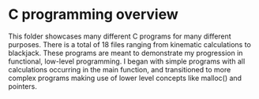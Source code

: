 # C programming overview

This folder showcases many different C programs for many different purposes. 
There is a total of 18 files ranging from kinematic calculations to blackjack. 
These programs are meant to demonstrate my progression in functional, 
low-level programming. I began with simple programs with all calculations 
occurring in the main function, and transitioned to more complex programs 
making use of lower level concepts like malloc() and pointers.

